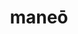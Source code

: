 ---
title: maneō
meaning: to stay, remain
ch: [nine, mt, mt8thru9]
pos: verb
inf: manēre
secondppstem: man
infend: ēre
conjugation: second
derivative: mansion
six: y
---